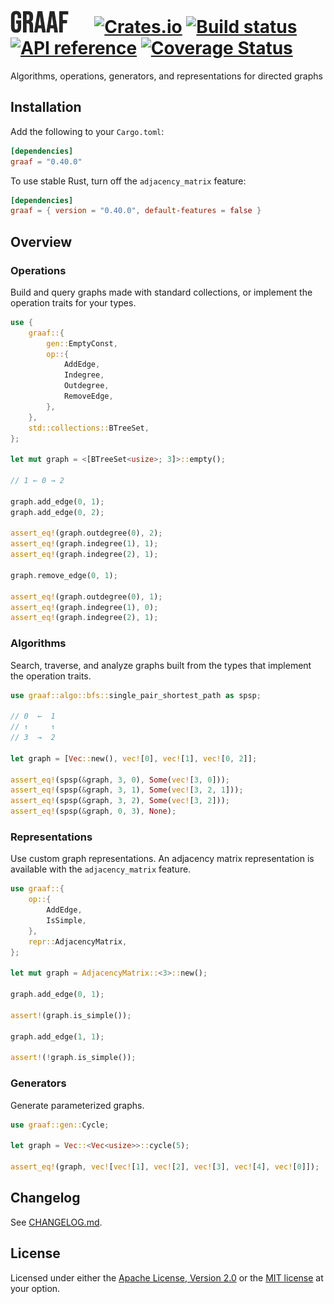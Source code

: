 # ![Graaf!](/logo.png "Graaf") &emsp; [![Crates.io](https://img.shields.io/crates/v/graaf.svg)](https://crates.io/crates/graaf) [![Build status](https://github.com/bsdrks/graaf/actions/workflows/rust.yml/badge.svg)](https://github.com/bsdrks/graaf/actions) [![API reference](https://docs.rs/graaf/badge.svg)](https://docs.rs/graaf) [![Coverage Status](https://coveralls.io/repos/github/bsdrks/graaf/badge.svg?branch=main)](https://coveralls.io/github/bsdrks/graaf?branch=main)

Algorithms, operations, generators, and representations for directed graphs

## Installation

Add the following to your `Cargo.toml`:

```toml
[dependencies]
graaf = "0.40.0"
```

To use stable Rust, turn off the `adjacency_matrix` feature:

```toml
[dependencies]
graaf = { version = "0.40.0", default-features = false }
```

## Overview

### Operations

Build and query graphs made with standard collections, or implement the operation traits for your types.

```rust
use {
    graaf::{
        gen::EmptyConst,
        op::{
            AddEdge,
            Indegree,
            Outdegree,
            RemoveEdge,
        },
    },
    std::collections::BTreeSet,
};

let mut graph = <[BTreeSet<usize>; 3]>::empty();

// 1 ← 0 → 2

graph.add_edge(0, 1);
graph.add_edge(0, 2);

assert_eq!(graph.outdegree(0), 2);
assert_eq!(graph.indegree(1), 1);
assert_eq!(graph.indegree(2), 1);

graph.remove_edge(0, 1);

assert_eq!(graph.outdegree(0), 1);
assert_eq!(graph.indegree(1), 0);
assert_eq!(graph.indegree(2), 1);
```

### Algorithms

Search, traverse, and analyze graphs built from the types that implement the
operation traits.

```rust
use graaf::algo::bfs::single_pair_shortest_path as spsp;

// 0  ←  1
// ↑     ↑
// 3  →  2

let graph = [Vec::new(), vec![0], vec![1], vec![0, 2]];

assert_eq!(spsp(&graph, 3, 0), Some(vec![3, 0]));
assert_eq!(spsp(&graph, 3, 1), Some(vec![3, 2, 1]));
assert_eq!(spsp(&graph, 3, 2), Some(vec![3, 2]));
assert_eq!(spsp(&graph, 0, 3), None);
```

### Representations

Use custom graph representations. An adjacency matrix representation is
available with the `adjacency_matrix` feature.

```rust
use graaf::{
    op::{
        AddEdge,
        IsSimple,
    },
    repr::AdjacencyMatrix,
};

let mut graph = AdjacencyMatrix::<3>::new();

graph.add_edge(0, 1);

assert!(graph.is_simple());

graph.add_edge(1, 1);

assert!(!graph.is_simple());
```

### Generators

Generate parameterized graphs.

```rust
use graaf::gen::Cycle;

let graph = Vec::<Vec<usize>>::cycle(5);

assert_eq!(graph, vec![vec![1], vec![2], vec![3], vec![4], vec![0]]);
```

## Changelog

See [CHANGELOG.md](https://github.com/bsdrks/graaf/blob/main/CHANGELOG.md).

## License

Licensed under either the [Apache License, Version 2.0] or the [MIT license] at your option.

[Apache License, Version 2.0]: LICENSE-APACHE
[MIT license]: LICENSE-MIT

